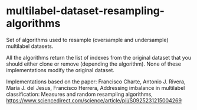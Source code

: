 # multilabel-dataset-resampling-algorithms
Set of algorithms used to resample (oversample and undersample) multilabel datasets.

All the algorithms return the list of indexes from the original dataset that you should either clone or remove (depending the algorithm).
None of these implementations modify the original dataset.

Implementations based on the paper:
Francisco Charte, Antonio J. Rivera, María J. del Jesus, Francisco Herrera,
Addressing imbalance in multilabel classification: Measures and random resampling algorithms,
https://www.sciencedirect.com/science/article/pii/S0925231215004269
